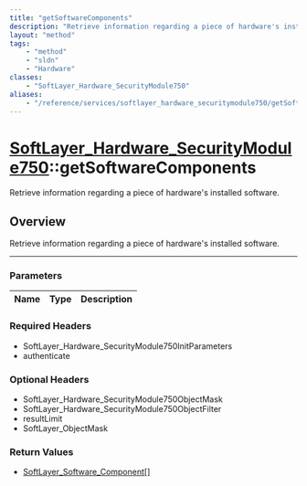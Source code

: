```yaml
---
title: "getSoftwareComponents"
description: "Retrieve information regarding a piece of hardware's installed software."
layout: "method"
tags:
    - "method"
    - "sldn"
    - "Hardware"
classes:
    - "SoftLayer_Hardware_SecurityModule750"
aliases:
    - "/reference/services/softlayer_hardware_securitymodule750/getSoftwareComponents"
---
```

# [SoftLayer_Hardware_SecurityModule750](/reference/services/SoftLayer_Hardware_SecurityModule750)::getSoftwareComponents


Retrieve information regarding a piece of hardware's installed software.


## Overview 
Retrieve information regarding a piece of hardware's installed software.

-----

### Parameters 
|Name | Type | Description |
| --- | --- | --- |


### Required Headers
* SoftLayer_Hardware_SecurityModule750InitParameters
* authenticate


### Optional Headers
* SoftLayer_Hardware_SecurityModule750ObjectMask
* SoftLayer_Hardware_SecurityModule750ObjectFilter
* resultLimit
* SoftLayer_ObjectMask

### Return Values
* <a href='/reference/datatypes/SoftLayer_Software_Component'>SoftLayer_Software_Component[] </a>




